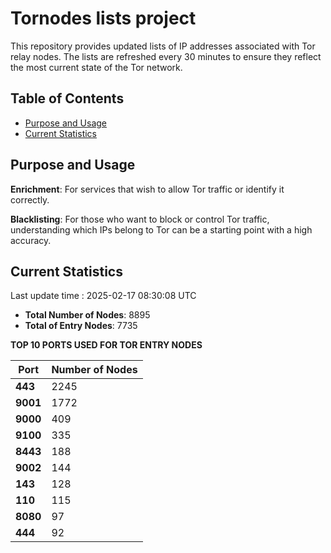 # Tornodes lists project

This repository provides updated lists of IP addresses associated with Tor relay nodes. The lists are refreshed every 30 minutes to ensure they reflect the most current state of the Tor network.

## Table of Contents

- [Purpose and Usage](#purpose-and-usage)
- [Current Statistics](#current-statistics)


## Purpose and Usage

**Enrichment**: For services that wish to allow Tor traffic or identify it correctly.

**Blacklisting**: For those who want to block or control Tor traffic, understanding which IPs belong to Tor can be a starting point with a high accuracy.

## Current Statistics

Last update time : 2025-02-17 08:30:08 UTC

- **Total Number of Nodes**: 8895
- **Total of Entry Nodes**: 7735

**TOP 10 PORTS USED FOR TOR ENTRY NODES**

| **Port** | **Number of Nodes** |
|------|-----------------|
| **443**   | 2245  |
| **9001**   | 1772  |
| **9000**   | 409  |
| **9100**   | 335  |
| **8443**   | 188  |
| **9002**   | 144  |
| **143**   | 128  |
| **110**   | 115  |
| **8080**   | 97  |
| **444**   | 92  |

